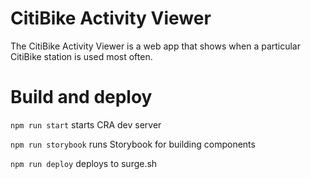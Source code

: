 # CitiBike Activity Viewer

The CitiBike Activity Viewer is a web app that shows when a particular CitiBike station is used most often.

# Build and deploy

`npm run start` starts CRA dev server

`npm run storybook` runs Storybook for building components

`npm run deploy` deploys to surge.sh
